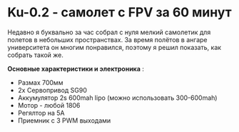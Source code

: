 # Ku-0.2 - самолет с FPV за 60 минут
 Недавно я буквально за час собрал с нуля мелкий самолетик для полетов в небольших пространствах. За время полётов в ангаре университета он многим понравился, поэтому я решил показать, как собрать такой же.
 
**Основные характеристики и электроника** :
- Размах 700мм
- 2х Сервопривод SG90
- Аккумулятор 2s 600mah lipo (можно использовать 300-600mah)
- Мотор - любой 1806
- Регялтор на 5А
- Приемник c 3 PWM выходами

